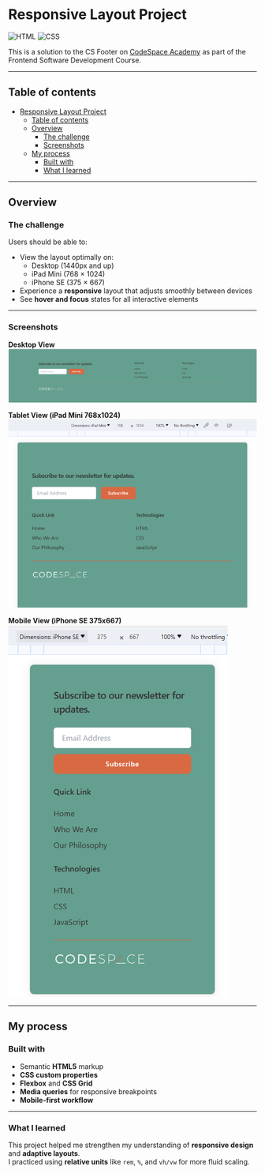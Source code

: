 # Responsive Layout Project

![HTML](https://img.shields.io/badge/HTML5-orange?logo=html5&logoColor=white)
![CSS](https://img.shields.io/badge/CSS3-blue?logo=css3&logoColor=white)

This is a solution to the CS Footer on [CodeSpace Academy](https://www.codespace.co.za/) as part of the Frontend Software Development Course.

---

## Table of contents

- [Responsive Layout Project](#responsive-layout-project)
  - [Table of contents](#table-of-contents)
  - [Overview](#overview)
    - [The challenge](#the-challenge)
    - [Screenshots](#screenshots)
  - [My process](#my-process)
    - [Built with](#built-with)
    - [What I learned](#what-i-learned)

---

## Overview

### The challenge

Users should be able to:

- View the layout optimally on:
  - Desktop (1440px and up)
  - iPad Mini (768 × 1024)
  - iPhone SE (375 × 667)
- Experience a **responsive** layout that adjusts smoothly between devices
- See **hover and focus** states for all interactive elements

---

### Screenshots

**Desktop View**  
![](responsive-desktop.png)

**Tablet View (iPad Mini 768x1024)**  
![](responsive-ipad.png)

**Mobile View (iPhone SE 375x667)**  
![](responsive-iphone.png)

---

## My process

### Built with

- Semantic **HTML5** markup
- **CSS custom properties**
- **Flexbox** and **CSS Grid**
- **Media queries** for responsive breakpoints
- **Mobile-first workflow**

---

### What I learned

This project helped me strengthen my understanding of **responsive design** and **adaptive layouts**.  
I practiced using **relative units** like `rem`, `%`, and `vh/vw` for more fluid scaling.

